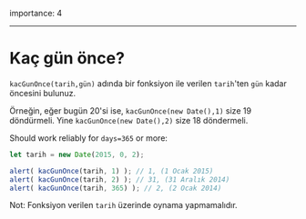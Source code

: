 importance: 4

---
# Kaç gün önce?

`kacGunOnce(tarih,gün)` adında bir fonksiyon ile verilen `tarih`'ten `gün` kadar öncesini bulunuz.

Örneğin, eğer bugün 20'si ise, `kacGunOnce(new Date(),1)` size 19 döndürmeli. Yine `kacGunOnce(new Date(),2)` size 18 döndermeli.

Should work reliably for `days=365` or more:

```js
let tarih = new Date(2015, 0, 2);

alert( kacGunOnce(tarih, 1) ); // 1, (1 Ocak 2015)
alert( kacGunOnce(tarih, 2) ); // 31, (31 Aralık 2014)
alert( kacGunOnce(tarih, 365) ); // 2, (2 Ocak 2014)
```

Not: Fonksiyon verilen `tarih` üzerinde oynama yapmamalıdır.